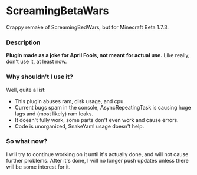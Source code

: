 # ScreamingBetaWars
Crappy remake of ScreamingBedWars, but for Minecraft Beta 1.7.3.

### Description

**Plugin made as a joke for April Fools, not meant for actual use.**
Like really, don't use it, at least now.

### Why shouldn't I use it?

Well, quite a list:
- This plugin abuses ram, disk usage, and cpu.
- Current bugs spam in the console, AsyncRepeatingTask is causing huge lags and (most likely) ram leaks.
- It doesn't fully work, some parts don't even work and cause errors.
- Code is unorganized, SnakeYaml usage doesn't help.

### So what now?

I will try to continue working on it until it's actually done, and will not cause further problems.
After it's done, I will no longer push updates unless there will be some interest for it.

